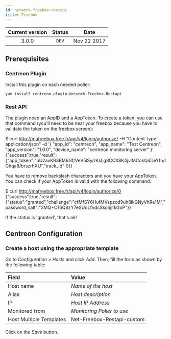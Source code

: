 ```yaml
---
id: network-freebox-restapi
title: Freebox
---
```


| Current version | Status | Date |
| :-: | :-: | :-: |
| 3.0.0 | `DEV` | Nov 22 2017 |

## Prerequisites

### Centreon Plugin

Install this plugin on each needed poller:

``` shell
yum install centreon-plugin-Network-Freebox-Restapi
```

### Rest API

The plugin need an AppID and a AppToken. To create a token, you can use that
command (you'll need to be near your freebox because you have to validate the
token on the freebox screen):

$ curl <http://mafreebox.free.fr/api/v4/login/authorize/> -H "Content-type:
application/json" -d '{ "app\_id": "centreon", "app\_name": "Test Centreon",
"app\_version": "1.0.0", "device\_name": "centreon monitoring server" }'
{"success":true,"result":{"app\_token":"uU2avKR3BM6Gf/VeV5lSy/rKsLg8CCX8K4jviMCokQdDeYfn/IGhqa9/brszrhXU","track\_id":0}}

You have to remove backslash characters and you have your AppToken. You can
check if your AppToken is valid with the following command:

$ curl <http://mafreebox.free.fr/api/v4/login/authorize/0>
{"success":true,"result":{"status":"granted","challenge":"cfMfSY6HufMVspzod9uh8ikGNyVhRe1M","password\_salt":"3MQ+O16Q8zY7eSUdLfndcSkc6jitkGoP"}}

If the status is 'granted', that's ok\!

## Centreon Configuration

### Create a host using the appropriate template

Go to *Configuration \> Hosts* and click *Add*. Then, fill the form as shown by
the following table:

| Field                   | Value                      |
| :---------------------- | :------------------------- |
| Host name               | *Name of the host*         |
| Alias                   | *Host description*         |
| IP                      | *Host IP Address*          |
| Monitored from          | *Monitoring Poller to use* |
| Host Multiple Templates | Net-Freebox-Restapi-custom |

Click on the *Save* button.

